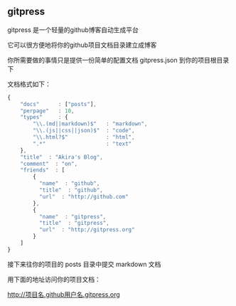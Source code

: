 ## gitpress

gitpress 是一个轻量的github博客自动生成平台

它可以很方便地将你的github项目文档目录建立成博客

你所需要做的事情只是提供一份简单的配置文档 gitpress.json 到你的项目根目录下

文档格式如下：

```js
{
	"docs"      : ["posts"],	
	"perpage"   : 10,
	"types"     : {
		"\\.(md||markdown)$"   : "markdown", 
		"\\.(js||css||json)$"  : "code",
		"\\.html?$"            : "html",
		".*"                   : "text"		
	},
	"title"  : "Akira's Blog",
	"comment"  : "on",
	"friends"  : [
		{
		  "name"  : "github",
		  "title"  : "github",
		  "url"  : "http://github.com"		  
		},
		{
		  "name"  : "gitpress",
		  "title"  : "gitpress",
		  "url"  : "http://gitpress.org"
		}
	] 
}
```

接下来往你的项目的 posts 目录中提交 markdown 文档

用下面的地址访问你的项目文档：

http://项目名.github用户名.gitpress.org

